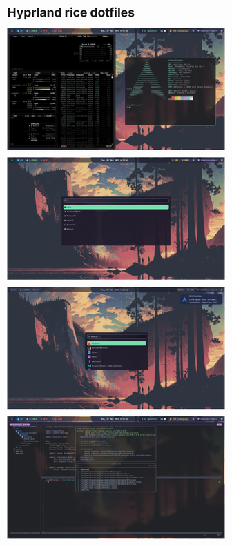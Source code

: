# Hyprland rice dotfiles

![](./screenshots/btop_neofetch.png)

![](./screenshots/powermenu.png)

![](./screenshots/wofi_dunst.png)

![](./screenshots/nvim.png)
